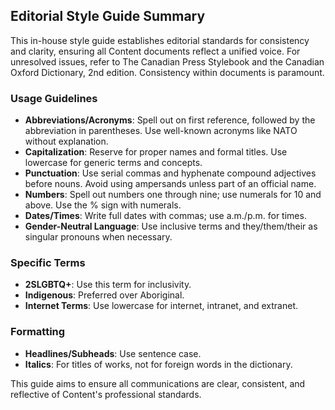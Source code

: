 ## Editorial Style Guide Summary

This in-house style guide establishes editorial standards for consistency and clarity, ensuring all Content documents reflect a unified voice. For unresolved issues, refer to The Canadian Press Stylebook and the Canadian Oxford Dictionary, 2nd edition. Consistency within documents is paramount.

### Usage Guidelines

- **Abbreviations/Acronyms**: Spell out on first reference, followed by the abbreviation in parentheses. Use well-known acronyms like NATO without explanation.
- **Capitalization**: Reserve for proper names and formal titles. Use lowercase for generic terms and concepts.
- **Punctuation**: Use serial commas and hyphenate compound adjectives before nouns. Avoid using ampersands unless part of an official name.
- **Numbers**: Spell out numbers one through nine; use numerals for 10 and above. Use the % sign with numerals.
- **Dates/Times**: Write full dates with commas; use a.m./p.m. for times.
- **Gender-Neutral Language**: Use inclusive terms and they/them/their as singular pronouns when necessary.

### Specific Terms

- **2SLGBTQ+**: Use this term for inclusivity.
- **Indigenous**: Preferred over Aboriginal.
- **Internet Terms**: Use lowercase for internet, intranet, and extranet.

### Formatting

- **Headlines/Subheads**: Use sentence case.
- **Italics**: For titles of works, not for foreign words in the dictionary.

This guide aims to ensure all communications are clear, consistent, and reflective of Content's professional standards.